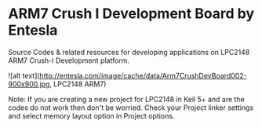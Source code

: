 # ARM7 Crush I Development Board by Entesla
Source Codes & related resources for developing applications on LPC2148 ARM7 Crush-I Development platform.

![alt text](http://entesla.com/image/cache/data/Arm7CrushDevBoard002-900x900.jpg, LPC2148 ARM7)

Note: If you are creating a new project for LPC2148 in Keil 5+ and are the codes do not work then don't be worried. Check your Project linker settings and select memory layout option in Project options.
